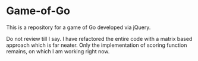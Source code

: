 # Game-of-Go
This is a repository for a game of Go developed via jQuery.


Do not review till I say. I have refactored the entire code with a matrix based approach which is far neater. Only the implementation of scoring function remains, on which I am working right now.
